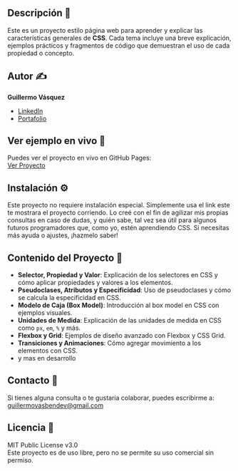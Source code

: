 ## Descripción 📄
Este es un proyecto estilo página web para aprender y explicar las características generales de **CSS**. Cada tema incluye una breve explicación, ejemplos prácticos y fragmentos de código que demuestran el uso de cada propiedad o concepto.

## Autor ✍️
**Guillermo Vásquez**
* [LinkedIn](https://www.linkedin.com/in/guillermovasbendev/)
* [Portafolio](https://guillermosoftwareengineer.github.io/Portfolio/)

## Ver ejemplo en vivo 🔗
Puedes ver el proyecto en vivo en GitHub Pages:  
[Ver Proyecto](https://guillermosoftwareengineer.github.io/CSS/)

## Instalación ⚙️
Este proyecto no requiere instalación especial. Simplemente usa el link este te mostrara el proyecto corriendo. Lo creé con el fin de agilizar mis propias consultas en caso de dudas, y quién sabe, tal vez sea útil para algunos futuros programadores que, como yo, estén aprendiendo CSS. Si necesitas más ayuda o ajustes, ¡hazmelo saber!

## Contenido del Proyecto 📂
- **Selector, Propiedad y Valor**: Explicación de los selectores en CSS y cómo aplicar propiedades y valores a los elementos.
- **Pseudoclases, Atributos y Especificidad**: Uso de pseudoclases y cómo se calcula la especificidad en CSS.
- **Modelo de Caja (Box Model)**: Introducción al box model en CSS con ejemplos visuales.
- **Unidades de Medida**: Explicación de las unidades de medida en CSS como `px`, `em`, `%` y más.
- **Flexbox y Grid**: Ejemplos de diseño avanzado con Flexbox y CSS Grid.
- **Transiciones y Animaciones**: Cómo agregar movimiento a los elementos con CSS.
- y mas en desarrollo

## Contacto 💼
Si tienes alguna consulta o te gustaría colaborar, puedes escribirme a: guillermovasbendev@gmail.com

## Licencia 📜
MIT Public License v3.0  
Este proyecto es de uso libre, pero no se permite su uso comercial sin permiso.

